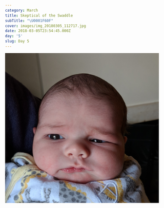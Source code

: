 ```yaml
---
category: March
title: Skeptical of the Swaddle
subTitle: "\U0001F60F"
cover: images/img_20180305_112717.jpg
date: 2018-03-05T23:54:45.000Z
day: '5'
slug: Day 5
---
```

![null](images/img_20180305_112717.jpg)
